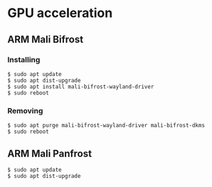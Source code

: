 # GPU acceleration

## ARM Mali Bifrost

### Installing
	$ sudo apt update
	$ sudo apt dist-upgrade
	$ sudo apt install mali-bifrost-wayland-driver
	$ sudo reboot

### Removing
	$ sudo apt purge mali-bifrost-wayland-driver mali-bifrost-dkms
	$ sudo reboot

## ARM Mali Panfrost

	$ sudo apt update
	$ sudo apt dist-upgrade
